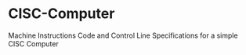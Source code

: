 # CISC-Computer
Machine Instructions Code and Control Line Specifications for a simple CISC Computer
